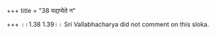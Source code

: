 +++
title = "38 यद्यप्येते न"

+++
।।1.38 1.39।। Sri Vallabhacharya did not comment on this sloka.  
  
